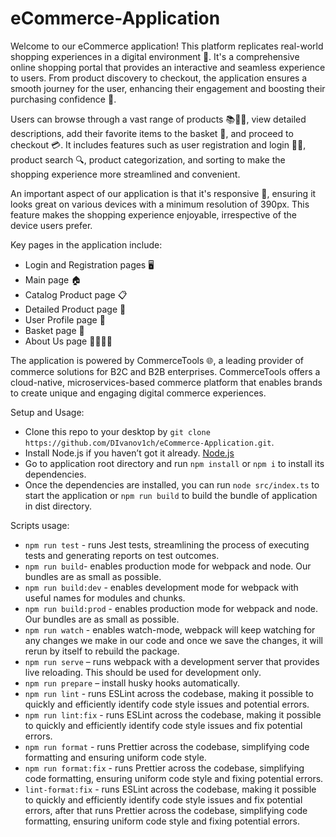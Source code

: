 # eCommerce-Application

Welcome to our eCommerce application! This platform replicates real-world shopping experiences in a digital environment 🏪. It's a comprehensive online shopping portal that provides an interactive and seamless experience to users. From product discovery to checkout, the application ensures a smooth journey for the user, enhancing their engagement and boosting their purchasing confidence 🚀.

Users can browse through a vast range of products 📚👗👟, view detailed descriptions, add their favorite items to the basket 🛒, and proceed to checkout 💳. It includes features such as user registration and login 📝🔐, product search 🔍, product categorization, and sorting to make the shopping experience more streamlined and convenient.

An important aspect of our application is that it's responsive 📲, ensuring it looks great on various devices with a minimum resolution of 390px. This feature makes the shopping experience enjoyable, irrespective of the device users prefer.

Key pages in the application include:

- Login and Registration pages 🖥️
- Main page 🏠
- Catalog Product page 📋
- Detailed Product page 🔎
- User Profile page 👤
- Basket page 🛒
- About Us page 🙋‍♂️🙋‍♀️

The application is powered by CommerceTools 🌐, a leading provider of commerce solutions for B2C and B2B enterprises. CommerceTools offers a cloud-native, microservices-based commerce platform that enables brands to create unique and engaging digital commerce experiences.

Setup and Usage:

- Clone this repo to your desktop by `git clone https://github.com/DIvanov1ch/eCommerce-Application.git`.
- Install Node.js if you haven’t got it already. [Node.js](https://nodejs.org)
- Go to application root directory and run `npm install` or `npm i` to install its dependencies.
- Once the dependencies are installed, you can run `node src/index.ts` to start the application or `npm run build` to build the bundle of application in dist directory.

Scripts usage:

- `npm run test` - runs Jest tests, streamlining the process of executing tests and generating reports on test outcomes.
- `npm run build`- enables production mode for webpack and node. Our bundles are as small as possible.
- `npm run build:dev` - enables development mode for webpack with useful names for modules and chunks.
- `npm run build:prod` - enables production mode for webpack and node. Our bundles are as small as possible.
- `npm run watch` - enables watch-mode, webpack will keep watching for any changes we make in our code and once we save the changes, it will rerun by itself to rebuild the package.
- `npm run serve` – runs webpack with a development server that provides live reloading. This should be used for development only.
- `npm run prepare` – install husky hooks automatically.
- `npm run lint` - runs ESLint across the codebase, making it possible to quickly and efficiently identify code style issues and potential errors.
- `npm run lint:fix` - runs ESLint across the codebase, making it possible to quickly and efficiently identify code style issues and fix potential errors.
- `npm run format` - runs Prettier across the codebase, simplifying code formatting and ensuring uniform code style.
- `npm run format:fix` - runs Prettier across the codebase, simplifying code formatting, ensuring uniform code style and fixing potential errors.
- `lint-format:fix` - runs ESLint across the codebase, making it possible to quickly and efficiently identify code style issues and fix potential errors, after that runs Prettier across the codebase, simplifying code formatting, ensuring uniform code style and fixing potential errors.
